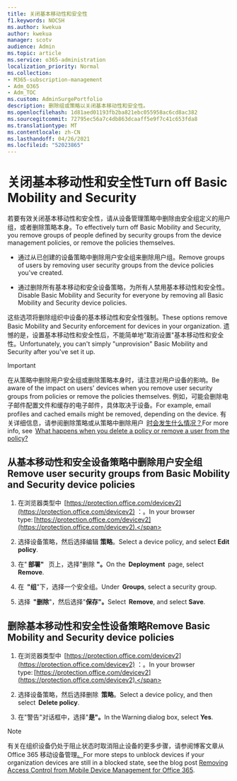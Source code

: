 ```yaml
---
title: 关闭基本移动性和安全性
f1.keywords: NOCSH
ms.author: kwekua
author: kwekua
manager: scotv
audience: Admin
ms.topic: article
ms.service: o365-administration
localization_priority: Normal
ms.collection:
- M365-subscription-management
- Adm_O365
- Adm_TOC
ms.custom: AdminSurgePortfolio
description: 删除组或策略以关闭基本移动性和安全性。
ms.openlocfilehash: 1d81aed01193fb2ba821ebc055958ac6cd8ac382
ms.sourcegitcommit: 72795ec56a7c4db863dcaaff5e9f7c41c653fda8
ms.translationtype: MT
ms.contentlocale: zh-CN
ms.lasthandoff: 04/26/2021
ms.locfileid: "52023865"
---
```

# <a name="turn-off-basic-mobility-and-security"></a><span data-ttu-id="f7bee-103">关闭基本移动性和安全性</span><span class="sxs-lookup"><span data-stu-id="f7bee-103">Turn off Basic Mobility and Security</span></span>

<span data-ttu-id="f7bee-104">若要有效关闭基本移动性和安全性，请从设备管理策略中删除由安全组定义的用户组，或者删除策略本身。</span><span class="sxs-lookup"><span data-stu-id="f7bee-104">To effectively turn off Basic Mobility and Security, you remove groups of people defined by security groups from the device management policies, or remove the policies themselves.</span></span>

- <span data-ttu-id="f7bee-105">通过从已创建的设备策略中删除用户安全组来删除用户组。</span><span class="sxs-lookup"><span data-stu-id="f7bee-105">Remove groups of users by removing user security groups from the device policies you've created.</span></span>

- <span data-ttu-id="f7bee-106">通过删除所有基本移动和安全设备策略，为所有人禁用基本移动性和安全性。</span><span class="sxs-lookup"><span data-stu-id="f7bee-106">Disable Basic Mobility and Security for everyone by removing all Basic Mobility and Security device policies.</span></span>

<span data-ttu-id="f7bee-107">这些选项将删除组织中设备的基本移动性和安全性强制。</span><span class="sxs-lookup"><span data-stu-id="f7bee-107">These options remove Basic Mobility and Security enforcement for devices in your organization.</span></span> <span data-ttu-id="f7bee-108">遗憾的是，设置基本移动性和安全性后，不能简单地"取消设置"基本移动性和安全性。</span><span class="sxs-lookup"><span data-stu-id="f7bee-108">Unfortunately, you can't simply "unprovision" Basic Mobility and Security after you've set it up.</span></span> 

>[!IMPORTANT]
><span data-ttu-id="f7bee-109">在从策略中删除用户安全组或删除策略本身时，请注意对用户设备的影响。</span><span class="sxs-lookup"><span data-stu-id="f7bee-109">Be aware of the impact on users' devices when you remove user security groups from policies or remove the policies themselves.</span></span> <span data-ttu-id="f7bee-110">例如，可能会删除电子邮件配置文件和缓存的电子邮件，具体取决于设备。</span><span class="sxs-lookup"><span data-stu-id="f7bee-110">For example, email profiles and cached emails might be removed, depending on the device.</span></span> <span data-ttu-id="f7bee-111">有关详细信息，请参阅删除策略或从策略中删除用户  [时会发生什么情况？](../../admin/basic-mobility-security/create-device-security-policies.md)</span><span class="sxs-lookup"><span data-stu-id="f7bee-111">For more info, see  [What happens when you delete a policy or remove a user from the policy?](../../admin/basic-mobility-security/create-device-security-policies.md)</span></span>

## <a name="remove-user-security-groups-from-basic-mobility-and-security-device-policies"></a><span data-ttu-id="f7bee-112">从基本移动性和安全设备策略中删除用户安全组</span><span class="sxs-lookup"><span data-stu-id="f7bee-112">Remove user security groups from Basic Mobility and Security device policies</span></span>

1. <span data-ttu-id="f7bee-113">在浏览器类型中  [https://protection.office.com/devicev2](https://protection.office.com/devicev2) ：。</span><span class="sxs-lookup"><span data-stu-id="f7bee-113">In your browser type: [https://protection.office.com/devicev2](https://protection.office.com/devicev2).</span></span>

2. <span data-ttu-id="f7bee-114">选择设备策略，然后选择编辑 **策略**。</span><span class="sxs-lookup"><span data-stu-id="f7bee-114">Select a device policy, and select **Edit policy**.</span></span> 

3. <span data-ttu-id="f7bee-115">在" **部署"**   页上，选择"删除 **"。**</span><span class="sxs-lookup"><span data-stu-id="f7bee-115">On the  **Deployment**  page, select **Remove**.</span></span>

4. <span data-ttu-id="f7bee-116">在  **"组**"下，选择一个安全组。</span><span class="sxs-lookup"><span data-stu-id="f7bee-116">Under  **Groups**, select a security group.</span></span>

5. <span data-ttu-id="f7bee-117">选择  **"删除**"，然后选择"**保存"。**</span><span class="sxs-lookup"><span data-stu-id="f7bee-117">Select  **Remove**, and select **Save**.</span></span>

## <a name="remove-basic-mobility-and-security-device-policies"></a><span data-ttu-id="f7bee-118">删除基本移动性和安全性设备策略</span><span class="sxs-lookup"><span data-stu-id="f7bee-118">Remove Basic Mobility and Security device policies</span></span>

1.  <span data-ttu-id="f7bee-119">在浏览器类型中  [https://protection.office.com/devicev2](https://protection.office.com/devicev2) ：。</span><span class="sxs-lookup"><span data-stu-id="f7bee-119">In your browser type: [https://protection.office.com/devicev2](https://protection.office.com/devicev2).</span></span> 

2.  <span data-ttu-id="f7bee-120">选择设备策略，然后选择删除  **策略**。</span><span class="sxs-lookup"><span data-stu-id="f7bee-120">Select a device policy, and then select  **Delete policy**.</span></span>
    
3.  <span data-ttu-id="f7bee-121">在"警告"对话框中，选择"**是"。**</span><span class="sxs-lookup"><span data-stu-id="f7bee-121">In the Warning dialog box, select **Yes**.</span></span>

>[!NOTE]
><span data-ttu-id="f7bee-122">有关在组织设备仍处于阻止状态时取消阻止设备的更多步骤，请参阅博客文章从 Office 365 移动设备管理[。](https://techcommunity.microsoft.com/t5/Intune-Customer-Success/Removing-Access-Control-from-Mobile-Device-Management-for-Office/ba-p/279934)</span><span class="sxs-lookup"><span data-stu-id="f7bee-122">For more steps to unblock devices if your organization devices are still in a blocked state,  see the blog post [Removing Access Control from Mobile Device Management for Office 365](https://techcommunity.microsoft.com/t5/Intune-Customer-Success/Removing-Access-Control-from-Mobile-Device-Management-for-Office/ba-p/279934).</span></span>
